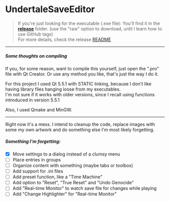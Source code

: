 # UndertaleSaveEditor

>If you're just looking for the executable (.exe file): You'll find it in the **[release](/release/)** folder. (use the "raw" option to download, until I learn how to use GitHub tags)  
>For more details, check the release [README](/release/README.md)  

***
##### Some thoughts on compiling  
If you, for some reason, want to compile this yourself, just open the ".pro" file with Qt Creator. Or use any method you like, that's just the way I do it.  

For this project I used Qt 5.5.1 with STATIC linking, because I don't like having library files hanging loose from my executables.  
I'm not sure if it works with older versions, since I recall using functions introduced in version 5.5.1  

Also, I used Qmake and MinGW.  
***
Right now it's a mess. I intend to cleanup the code, replace images with some my own artwork and do something else I'm most likely forgetting.  

##### Something I'm forgetting:
- [x] Move settings to a dialog instead of a clumsy menu
- [ ] Place entries in groups
- [ ] Organize content with something (maybe tabs or toolbox)
- [ ] Add support for .ini files
- [ ] Add preset function, like a "Time Machine"
- [ ] Add option to "Reset", "True Reset" and "Undo Genocide"
- [ ] Add "Real-time Monitor" to watch save file for changes while playing
- [ ] Add "Change Highlighter" for "Real-time Monitor"
